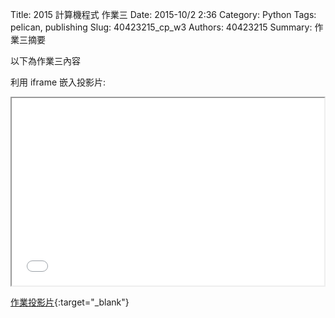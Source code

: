 Title: 2015 計算機程式 作業三
Date: 2015-10/2 2:36
Category: Python
Tags: pelican, publishing
Slug: 40423215_cp_w3
Authors: 40423215
Summary: 作業三摘要

以下為作業三內容

利用 iframe 嵌入投影片:

<iframe src="40423215_cp_w3_p.html" width="500" height="300"></iframe>

[作業投影片](40423215_cp_w3_p.html){:target="_blank"}